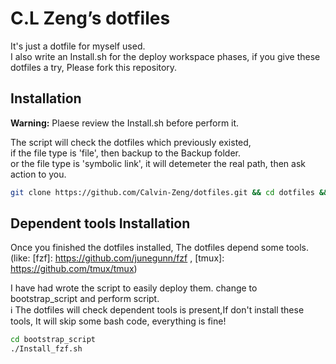 # C.L Zeng’s dotfiles

It's just a dotfile for myself used.  
I also write an Install.sh for the deploy workspace phases, if you give these dotfiles a try, Please fork this repository.

## Installation

**Warning:** Plaese review the Install.sh before perform it.  
  
The script will check the dotfiles which previously existed,  
if the file type is 'file', then backup to the Backup folder.  
or the file type is 'symbolic link', it will detemeter the real path, then ask action to you.  

```bash
git clone https://github.com/Calvin-Zeng/dotfiles.git && cd dotfiles && sh Install.sh
```

## Dependent tools Installation

Once you finished the dotfiles installed, The dotfiles depend some tools.(like: [fzf]: https://github.com/junegunn/fzf , [tmux]: https://github.com/tmux/tmux)  
  
I have had wrote the script to easily deploy them. change to bootstrap_script and perform script.  
:information_source: The dotfiles will check dependent tools is present,If don't install these tools, It will skip some bash code, everything is fine!  

```bash
cd bootstrap_script
./Install_fzf.sh
```
